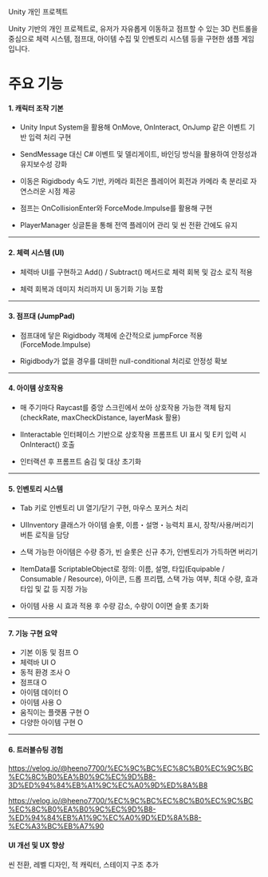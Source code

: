 Unity 개인 프로젝트



Unity 기반의 개인 프로젝트로, 유저가 자유롭게 이동하고 점프할 수 있는 3D 컨트롤을 중심으로 체력 시스템, 점프대, 아이템 수집 및 인벤토리 시스템 등을 구현한 샘플 게임입니다.

# 주요 기능

#### 1. 캐릭터 조작 기본

- Unity Input System을 활용해 OnMove, OnInteract, OnJump 같은 이벤트 기반 입력 처리 구현

- SendMessage 대신 C# 이벤트 및 델리게이트, 바인딩 방식을 활용하여 안정성과 유지보수성 강화

- 이동은 Rigidbody 속도 기반, 카메라 회전은 플레이어 회전과 카메라 축 분리로 자연스러운 시점 제공

- 점프는 OnCollisionEnter와 ForceMode.Impulse를 활용해 구현

- PlayerManager 싱글톤을 통해 전역 플레이어 관리 및 씬 전환 간에도 유지

-----
#### 2. 체력 시스템 (UI)

- 체력바 UI를 구현하고 Add() / Subtract() 메서드로 체력 회복 및 감소 로직 적용

- 체력 회복과 데미지 처리까지 UI 동기화 기능 포함
-----

#### 3. 점프대 (JumpPad)

- 점프대에 닿은 Rigidbody 객체에 순간적으로 jumpForce 적용 (ForceMode.Impulse)

- Rigidbody가 없을 경우를 대비한 null-conditional 처리로 안정성 확보
----
#### 4. 아이템 상호작용

- 매 주기마다 Raycast를 중앙 스크린에서 쏘아 상호작용 가능한 객체 탐지 (checkRate, maxCheckDistance, layerMask 활용)

- IInteractable 인터페이스 기반으로 상호작용 프롬프트 UI 표시 및 E키 입력 시 OnInteract() 호출

- 인터랙션 후 프롬프트 숨김 및 대상 초기화
----
#### 5. 인벤토리 시스템

- Tab 키로 인벤토리 UI 열기/닫기 구현, 마우스 포커스 처리

- UIInventory 클래스가 아이템 슬롯, 이름・설명・능력치 표시, 장착/사용/버리기 버튼 로직을 담당

- 스택 가능한 아이템은 수량 증가, 빈 슬롯은 신규 추가, 인벤토리가 가득하면 버리기

- ItemData를 ScriptableObject로 정의: 이름, 설명, 타입(Equipable / Consumable / Resource), 아이콘, 드롭 프리팹, 스택 가능 여부, 최대 수량, 효과 타입 및 값 등 지정 가능

- 아이템 사용 시 효과 적용 후 수량 감소, 수량이 0이면 슬롯 초기화
---
#### 7. 기능 구현 요약 
- 기본 이동 및 점프 O
- 체력바 UI O
- 동적 환경 조사 O
- 점프대 O
- 아이템 데이터 O
- 아이템 사용 O
- 움직이는 플랫폼 구현 O
- 다양한 아이템 구현 O


---
#### 6. 트러블슈팅 경험
https://velog.io/@heeno7700/%EC%9C%BC%EC%8C%B0%EC%9C%BC%EC%8C%B0%EA%B0%9C%EC%9D%B8-3D%ED%94%84%EB%A1%9C%EC%A0%9D%ED%8A%B8

https://velog.io/@heeno7700/%EC%9C%BC%EC%8C%B0%EC%9C%BC%EC%8C%B0%EA%B0%9C%EC%9D%B8-%ED%94%84%EB%A1%9C%EC%A0%9D%ED%8A%B8-%EC%A3%BC%EB%A7%90


#### UI 개선 및 UX 향상

씬 전환, 레벨 디자인, 적 캐릭터, 스테이지 구조 추가

